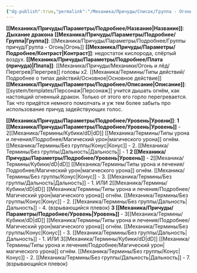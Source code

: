 ```yaml
---
{"dg-publish":true,"permalink":"/Механика/Причуды/Список/Группа - Огонь/Дыхание дракона/","noteIcon":"","created":"2025-07-30T10:44:48.437+03:00","updated":"2025-07-29T23:53:05.662+03:00"}
---
```


**[[Механика/Причуды/Параметры/Подробнее/Название\|Название]]**: **Дыхание дракона**
**[[Механика/Причуды/Параметры/Подробнее/Группа\|Группа]]**: [[Механика/Причуды/Параметры/Подробнее/Группы причуд/Группа - Огонь\|Огонь]] 
**[[Механика/Причуды/Параметры/Подробнее/Контраст\|Контраст]]**: недостаток кислорода, спёртый воздух.
**[[Механика/Причуды/Параметры/Подробнее/Плата (причуда)\|Плата]]**: [[Механика/Причуды/Механики/Огонь и лёд/Перегрев\|Перегрев]] головы х2. [[Механика/Термины/Типы действий/Подробнее о типах действий/Основное\|Основное действие]]
**[[Механика/Причуды/Параметры/Подробнее/Описание\|Описание]]**: [[system/templates/Персонаж\|Персонаж]] учится дышать огнём, как настоящий огненный дракон. Только от этого его горло перегревается. Так что придётся немного помолчать и уж тем более забыть про использование причуд задействующих голос.

**[[Механика/Причуды/Параметры/Подробнее/Уровень\|Уровни]]**:
**1 [[Механика/Причуды/Параметры/Подробнее/Уровень\|Уровень]]** - 2[[Механика/Термины/Кубики/dD\|dD]] [[Механика/Термины/Типы урона и лечения/Подробнее/Магический урон\|магического урона]] огнём. [[Механика/Термины/Без группы/Конус\|Конус]] - 2. [[Механика/Термины/Без группы/Дальность\|Дальность]] - 1
**2 [[Механика/Причуды/Параметры/Подробнее/Уровень\|Уровень]]** - 2[[Механика/Термины/Кубики/dD\|dD]] [[Механика/Термины/Типы урона и лечения/Подробнее/Магический урон\|магического урона]] огнём. [[Механика/Термины/Без группы/Конус\|Конус]] - 3. [[Механика/Термины/Без группы/Дальность\|Дальность]] - 1. ИЛИ 2[[Механика/Термины/Кубики/dD\|dD]] [[Механика/Термины/Типы урона и лечения/Подробнее/Магический урон\|магического урона]] огнём. [[Механика/Термины/Без группы/Конус\|Конус]] - 2. [[Механика/Термины/Без группы/Дальность\|Дальность]] - 4. (взрывающийся плевок)
**3 [[Механика/Причуды/Параметры/Подробнее/Уровень\|Уровень]]** - 3[[Механика/Термины/Кубики/dD\|dD]] [[Механика/Термины/Типы урона и лечения/Подробнее/Магический урон\|магического урона]] огнём. [[Механика/Термины/Без группы/Конус\|Конус]] - 3. [[Механика/Термины/Без группы/Дальность\|Дальность]] - 1. ИЛИ 3[[Механика/Термины/Кубики/dD\|dD]] [[Механика/Термины/Типы урона и лечения/Подробнее/Магический урон\|магического урона]] огнём. [[Механика/Термины/Без группы/Конус\|Конус]] - 2. [[Механика/Термины/Без группы/Дальность\|Дальность]] - 7. (взрывающийся плевок)